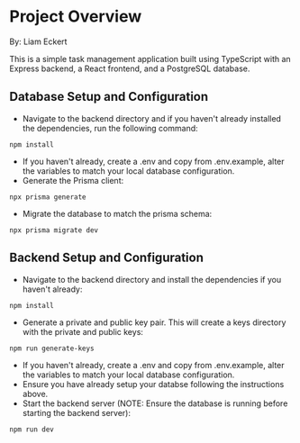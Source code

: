 # Project Overview

By: Liam Eckert

This is a simple task management application built using TypeScript with an Express backend, a React frontend, and a PostgreSQL database.

## Database Setup and Configuration

- Navigate to the backend directory and if you haven't already installed the dependencies, run the following command:
```
npm install
```
- If you haven't already, create a .env and copy from .env.example, alter the variables to match your local database configuration.
- Generate the Prisma client:
```
npx prisma generate
```
- Migrate the database to match the prisma schema:
```
npx prisma migrate dev
```

## Backend Setup and Configuration
- Navigate to the backend directory and install the dependencies if you haven't already:
```
npm install
```
- Generate a private and public key pair. This will create a keys directory with the private and public keys:
```
npm run generate-keys
```
- If you haven't already, create a .env and copy from .env.example, alter the variables to match your local database configuration.
- Ensure you have already setup your databse following the instructions above.
- Start the backend server (NOTE: Ensure the database is running before starting the backend server):
```
npm run dev
```
